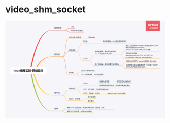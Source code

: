 # video_shm_socket
 
![框图](https://github.com/CodesHub/video_shm_socket/blob/master/doc/linux编程实践-网络监控.png "optional title")